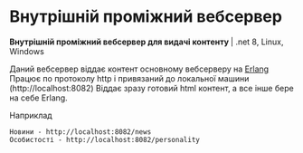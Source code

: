 # Внутрішній проміжний вебсервер
<b>Внутрішній проміжний вебсервер для видачі контенту </b> | .net 8, Linux, Windows <br/>

Даний вебсервер віддає контент основному вебсерверу на [Erlang](https://github.com/tarachom/ErlangWeb)<br/>
Працює по протоколу http і привязаний до локальної машини (http://localhost:8082)
Віддає зразу готовий html контент, а все інше бере на себе Erlang.

Наприклад

    Новини - http://localhost:8082/news
    Особистості - http://localhost:8082/personality